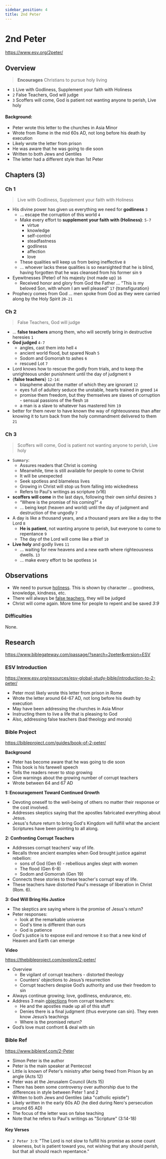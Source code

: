 ```yaml
---
sidebar_position: 4
title: 2nd Peter
---
```


# 2nd Peter

https://www.esv.org/2peter/

## Overview

> **Encourages** Christians to pursue holy living

- `1` Live with Godliness, Supplement your faith with Holiness
- `2` False Teachers, God will judge
- `3` Scoffers will come, God is patient not wanting anyone to perish, Live holy

#### Background:

- Peter wrote this letter to the churches in Asia Minor
- Wrote from Rome in the mid 60s AD, not long before his death by execution
- Likely wrote the letter from prison
- He was aware that he was going to die soon
- Written to both Jews and Gentiles
- The letter had a different style than 1st Peter


## Chapters (3)

### Ch 1

> Live with Godliness, Supplement your faith with Holiness

- His divine power has given us everything we need for **godliness** `3`
  - ... escape the corruption of this world `4`
  - Make every effort to **supplement your faith with (Holiness)**: `5-7`
    - virtue
    - knowledge
    - self-control
    - steadfastness
    - godliness
    - affection
    - love
  - These qualities will keep us from being ineffective `8`
  - ... whoever lacks these qualities is so nearsighted that he is blind, having forgotten that he was cleansed from his former sin `9`
- Eyewitnesses (Peter) of his majesty {not made up} `16`
  - Received honor and glory from God the Father ... "This is my beloved Son, with whom I am well pleased" `17` {transfiguration}
- Prophecy comes from God ... men spoke from God as they were carried along by the Holy Spirit `20-21`

### Ch 2

> False Teachers, God will judge

- ... **false teachers** among them, who will secretly bring in destructive heresies `1`
- **God judged** `4-7`
    - angles, cast them into hell `4`
    - ancient world flood, but spared Noah `5`
    - Sodom and Gomorrah to ashes `6`
    - rescued Lot `7`
- Lord knows how to rescue the godly from trials, and to keep the unrighteous under punishment until the day of judgment `9`
- {**false teachers**} `12-14`:
  - blaspheme about the matter of which they are ignorant `12`
  - eyes full of adultery seduce the unstable, hearts trained in greed `14`
  - promise them freedom, but they themselves are slaves of corruption - sensual passions of the flesh `18`
  - a man is a slave to whatever has mastered him `19`
- better for them never to have known the way of righteousness than after knowing it to turn back from the holy commandment delivered to them `21`

### Ch 3

> Scoffers will come, God is patient not wanting anyone to perish, Live holy

-  `Summary`:
    - Assures readers that Christ is coming
    - Meanwhile, time is still available for people to come to Christ
    - It will be unexpected
    - Seek spotless and blameless lives
    - Growing in Christ will stop us from falling into wickedness
    - Refers to Paul's writings as scripture (v16)
- **scoffers will come** in the last days, following their own sinful desires `3`
  - “Where is the promise of his coming?” `4`
  - ... being kept (heaven and world) until the day of judgment and destruction of the ungodly `7`
- A day is like a thousand years, and a thousand years are like a day to the Lord `8`
  - **He is patient**, not wanting anyone to perish, but everyone to come to repentance `9`
  - The day of the Lord will come like a thief `10`
- **Live holy** and godly lives `11`
  - ... waiting for new heavens and a new earth where righteousness dwells. `13`
  - ... make every effort to be spotless `14`

## Observations

- We need to pursue <ins>holiness</ins>. This is shown by character ... goodness, knowledge, kindness, etc.
- There will always be <u>false teachers</u>, they will be judged
- Christ will come again. More time for people to repent and be saved *3:9*

### Difficulties
None.


## Research
https://www.biblegateway.com/passage/?search=2peter&version=ESV

### ESV Introduction
https://www.esv.org/resources/esv-global-study-bible/introduction-to-2-peter/

- Peter most likely wrote this letter from prison in Rome
- Wrote the letter around 64-67 AD, not long before his death by execution
- May have been addressing the churches in Asia Minor
- Instructing them to live a life that is pleasing to God
- Also, addressing false teachers (bad theology and morals)

### Bible Project
https://bibleproject.com/guides/book-of-2-peter/

**Background**
- Peter has become aware that he was going to die soon
- This book is his farewell speech
- Tells the readers never to stop growing
- Give warnings about the growing number of corrupt teachers
- Wrote between 64 and 67 AD

**1: Encouragement Toward Continued Growth**
- Devoting oneself to the well-being of others no matter their response or the cost involved.
- Addresses skeptics saying that the apostles fabricated everything about Jesus.
- Jesus's future return to bring God's Kingdom will fulfill what the ancient Scriptures have been pointing to all along.

**2: Confronting Corrupt Teachers**
- Addresses corrupt teachers' way of life.
- Recalls three ancient examples when God brought justice against rebellion:
  - sons of God (Gen 6) - rebellious angles slept with women
  - The flood (Gen 6-8)
  - Sodom and Gomorrah (Gen 19)
- Connects these stories to these teacher's corrupt way of life.
- These teachers have distorted Paul's message of liberation in Christ (Rom. 6).

**3: God Will Bring His Justice**
- The skeptics are saying where is the promise of Jesus's return?
- Peter responses:
  - look at the remarkable universe
  - God's time is different than ours
  - God is patience
- God's justice is to expose evil and remove it so that a new kind of Heaven and Earth can emerge

**Video**

https://thebibleproject.com/explore/2-peter/

- Overview
    - Be vigilant of corrupt teachers - distorted theology
    - Counters' objections to Jesus’s resurrection
    - Corrupt teachers despise God’s authority and use their freedom to sin
- Always continue growing; love, godliness, endurance, etc.
- Address 3 main <ins>objections</ins> from corrupt teachers:
    - He and the apostles made up all of this stuff
    - Denies there is a final judgment {thus everyone can sin}. They even know Jesus’s teachings
    - Where is the promised return?
- God’s love must confront & deal with sin


### Bible Ref
https://www.bibleref.com/2-Peter

- Simon Peter is the author
- Peter is the main speaker at Pentecost
- Little is known of Peter's ministry after being freed from Prison by an angle (Acts 12)
- Peter was at the Jerusalem Council (Acts 15)
- There has been some controversy over authorship due to the differences in style between Peter 1 and 2
- Written to both Jews and Gentiles (aka "catholic epistle")
- Likely written in the early 60s AD (he died during Nero's persecution around 65 AD)
- The focus of the letter was on false teaching
- Note that he refers to Paul's writings as "Scripture" (3:14-18)

#### Key Verses

- `2 Peter 3:9`: "The Lord is not slow to fulfill his promise as some count slowness, but is patient toward you, not wishing that any should perish, but that all should reach repentance."

